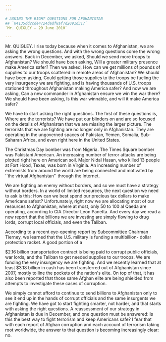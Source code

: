 ```yaml
---
---

# ASKING THE RIGHT QUESTIONS FOR AFGHANISTAN
## `04135dd2cde4724dadf8af7d2091d317`
`Mr. QUIGLEY — 29 June 2010`

---
```



Mr. QUIGLEY. I rise today because when it comes to Afghanistan, we 
are asking the wrong questions. And with the wrong questions come the 
wrong answers. Back in December, we asked, Should we send more troops 
to Afghanistan? We should have been asking, Will a greater military 
presence make America safer? Then we asked, How can we get millions of 
pounds of supplies to our troops scattered in remote areas of 
Afghanistan? We should have been asking, Could getting those supplies 
to the troops be fueling the very insurgency we are fighting, and is 
having thousands of U.S. troops stationed throughout Afghanistan making 
America safer? And now we are asking, Can a new commander in 
Afghanistan ensure we win the war there? We should have been asking, Is 
this war winnable, and will it make America safer?

We have to start asking the right questions. The first of these 
questions is, Where are the terrorists? We have put our blinders on and 
are so focused on the details of Afghanistan that we are missing the 
larger picture. The terrorists that we are fighting are no longer only 
in Afghanistan. They are operating in the ungoverned spaces of 
Pakistan, Yemen, Somalia, Sub-Saharan Africa, and even right here in 
the United States.

The Christmas Day bomber was from Nigeria. The Times Square bomber 
was Pakistani American. An increasing number of terror attacks are 
being plotted right here on American soil. Major Nidal Hasan, who 
killed 13 people at Fort Hood, Texas, was born in Virginia. An 
increasing number of extremists from around the world are being 
connected and motivated by ''the virtual Afghanistan'' through the 
Internet.

We are fighting an enemy without borders, and so we must have a 
strategy without borders. In a world of limited resources, the next 
question we need to ask is this: How can we best spend our precious tax 
dollars to make Americans safest? Unfortunately, right now we are 
allocating most of our resources to Afghanistan, where at most, only 50 
to 100 al Qaeda are operating, according to CIA Director Leon Panetta. 
And every day we read a new report that the billions we are investing 
are simply flowing to drug lords, corrupt local officials, and even the 
Taliban.

According to a recent eye-opening report by Subcommittee Chairman 
Tierney, we learned that the U.S. military is funding a multibillion-
dollar protection racket. A good portion of a


$2.16 billion transportation contract is being paid to corrupt public 
officials, war lords, and the Taliban to get needed supplies to our 
troops. We are funding the very insurgency we are fighting. And we 
recently learned that at least $3.18 billion in cash has been 
transferred out of Afghanistan since 2007, mostly to line the pockets 
of the nation's elite. On top of that, it has also been reported that 
those same Afghan elite are being shielded from attempts to investigate 
these cases of corruption.

We simply cannot afford to continue to send billions to Afghanistan 
only to see it end up in the hands of corrupt officials and the same 
insurgents we are fighting. We have got to start fighting smarter, not 
harder, and that starts with asking the right questions. A reassessment 
of our strategy in Afghanistan is due in December, and one question 
must be answered: Is this the best way to fight terrorism and keep 
Americans safe? I fear that with each report of Afghan corruption and 
each account of terrorism taking root worldwide, the answer to that 
question is becoming increasingly clear: no.
